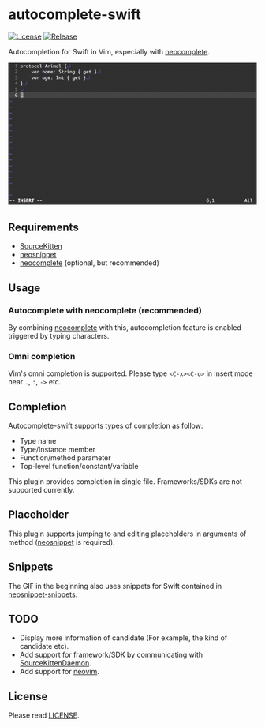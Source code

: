 # autocomplete-swift

[![License][license-badge]][license]
[![Release][release-badge]][release]

Autocompletion for Swift in Vim, especially with [neocomplete][github-neocomplete].

![completion-gif](/_images/completion.gif)


## Requirements

- [SourceKitten][github-sourcekitten]
- [neosnippet][github-neosnippet]
- [neocomplete][github-neocomplete] (optional, but recommended)


## Usage

### Autocomplete with neocomplete (recommended)

By combining [neocomplete][github-neocomplete] with this,
autocompletion feature is enabled triggered by typing characters.


### Omni completion

Vim's omni completion is supported.
Please type `<C-x><C-o>` in insert mode near `.`, `:`, `->` etc.


## Completion

Autocomplete-swift supports types of completion as follow:

- Type name
- Type/Instance member
- Function/method parameter
- Top-level function/constant/variable

This plugin provides completion in single file.
Frameworks/SDKs are not supported currently.


## Placeholder

This plugin supports jumping to and editing placeholders in arguments of method
([neosnippet][github-neosnippet] is required).


## Snippets

The GIF in the beginning also uses snippets for Swift contained in [neosnippet-snippets][github-neosnippet-snippets].


## TODO

- Display more information of candidate (For example, the kind of candidate etc).
- Add support for framework/SDK by communicating with [SourceKittenDaemon][github-sourcekittendaemon].
- Add support for [neovim][web-neovim].


## License

Please read [LICENSE][license].

[license-badge]: https://img.shields.io/badge/license-MIT-yellowgreen.svg?style=flat-square
[license]: LICENSE
[release-badge]: https://img.shields.io/github/tag/mitsuse/neocomplete-swift.svg?style=flat-square
[release]: https://github.com/mitsuse/neocomplete-swift/releases
[github-sourcekitten]: https://github.com/jpsim/SourceKitten
[github-sourcekittendaemon]: https://github.com/terhechte/SourceKittenDaemon
[github-neocomplete]: https://github.com/Shougo/neocomplete.vim
[github-neosnippet]: https://github.com/Shougo/neosnippet.vim
[github-neosnippet-snippets]: https://github.com/Shougo/neosnippet-snippets.vim
[web-neovim]: https://neovim.io/
